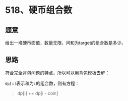 # 518、硬币组合数

## 题意

给出一堆硬币面值，数量无限，问和为target的组合数是多少。

## 思路

符合完全背包问题的特点，所以可以用背包模板去解：

`dp[i]`表示和为`i`的组合数，则有方程：

> dp[i] += dp[i - coin]
